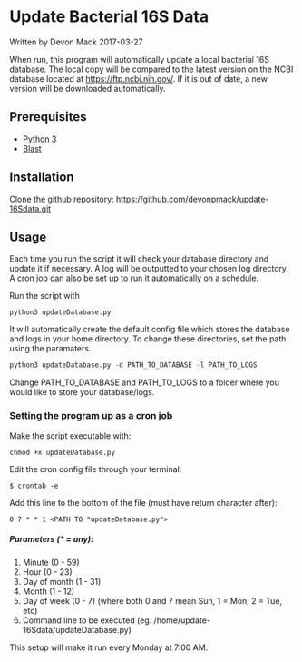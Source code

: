 # Update Bacterial 16S Data
Written by Devon Mack 2017-03-27 

When run, this program will automatically update a local bacterial 16S database. The local copy will be compared to the latest version on the NCBI database located at https://ftp.ncbi.nih.gov/. If it is out of date, a new version will be downloaded automatically.

## Prerequisites

- [Python 3](https://www.python.org/downloads/)
- [Blast](https://blast.ncbi.nlm.nih.gov/Blast.cgi)

## Installation
Clone the github repository:
https://github.com/devonpmack/update-16Sdata.git

## Usage
Each time you run the script it will check your database directory and update it if necessary. A log will be outputted to your chosen log directory. A cron job can also be set up to run it automatically on a schedule.

Run the script with

```
python3 updateDatabase.py
```

It will automatically create the default config file which stores the database and logs in your home directory. To change these directories, set the path using the paramaters.

```python
python3 updateDatabase.py -d PATH_TO_DATABASE -l PATH_TO_LOGS
```

Change PATH_TO_DATABASE and PATH_TO_LOGS to a folder where you would like to store your database/logs.

### Setting the program up as a cron job

Make the script executable with:

`chmod +x updateDatabase.py`

Edit the cron config file through your terminal:

`$ crontab -e`                                                                  

Add this line to the bottom of the file (must have return character after):                                                 

`0 7 * * 1 <PATH TO "updateDatabase.py">`

##### Parameters (* = any):
1. Minute (0 - 59)
2. Hour (0 - 23)
3. Day of month (1 - 31) 
4. Month (1 - 12)
5. Day of week (0 - 7) (where both 0 and 7 mean Sun, 1 = Mon, 2 = Tue, etc)
6. Command line to be executed (eg. /home/update-16Sdata/updateDatabase.py) 

This setup will make it run every Monday at 7:00 AM.
